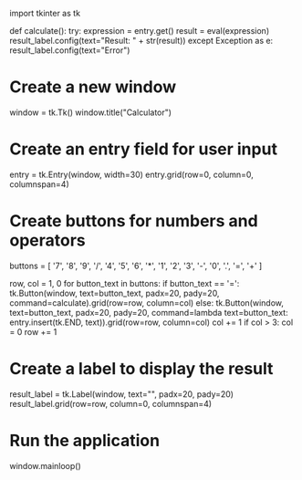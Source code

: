 import tkinter as tk

def calculate():
    try:
        expression = entry.get()
        result = eval(expression)
        result_label.config(text="Result: " + str(result))
    except Exception as e:
        result_label.config(text="Error")

# Create a new window
window = tk.Tk()
window.title("Calculator")

# Create an entry field for user input
entry = tk.Entry(window, width=30)
entry.grid(row=0, column=0, columnspan=4)

# Create buttons for numbers and operators
buttons = [
    '7', '8', '9', '/',
    '4', '5', '6', '*',
    '1', '2', '3', '-',
    '0', '.', '=', '+'
]

row, col = 1, 0
for button_text in buttons:
    if button_text == '=':
        tk.Button(window, text=button_text, padx=20, pady=20, command=calculate).grid(row=row, column=col)
    else:
        tk.Button(window, text=button_text, padx=20, pady=20, command=lambda text=button_text: entry.insert(tk.END, text)).grid(row=row, column=col)
    col += 1
    if col > 3:
        col = 0
        row += 1

# Create a label to display the result
result_label = tk.Label(window, text="", padx=20, pady=20)
result_label.grid(row=row, column=0, columnspan=4)

# Run the application
window.mainloop()
